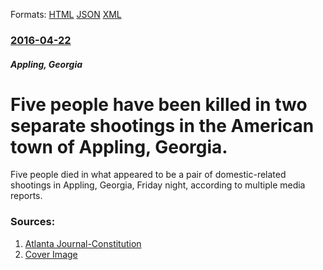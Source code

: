 
Formats: [HTML](/news/2016/04/22/five-people-have-been-killed-in-two-separate-shootings-in-the-american-town-of-appling-georgia.html)  [JSON](/news/2016/04/22/five-people-have-been-killed-in-two-separate-shootings-in-the-american-town-of-appling-georgia.json)  [XML](/news/2016/04/22/five-people-have-been-killed-in-two-separate-shootings-in-the-american-town-of-appling-georgia.xml)  

### [2016-04-22](/news/2016/04/22/index.md)

##### Appling, Georgia
# Five people have been killed in two separate shootings in the American town of Appling, Georgia. 

Five people died in what appeared to be a pair of domestic-related shootings in Appling, Georgia, Friday night, according to multiple media reports.


### Sources:

1. [Atlanta Journal-Constitution](http://www.ajc.com/news/news/national/5-reported-dead-after-2-shootings-appling-georgia/nq9p4/)
1. [Cover Image](/rw/PortalConfig/np-free/assets/ajc/images/AJC_200x200.png)
